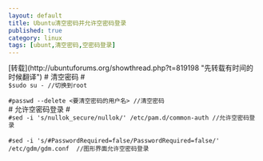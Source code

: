 ```yaml
---
layout: default
title: Ubuntu清空密码并允许空密码登录 
published: true
category: linux
tags: [ubunt,清空密码,空密码登录]
---
```

<div id="detail" class="detail" style="line-height: 1.3;">

<quote>
[转载](http://ubuntuforums.org/showthread.php?t=819198 "先转载有时间的时候翻译")
</quote>
# 清空密码 #
<code>
$sudo su - //切换到root
</code>
<code>
#passwd --delete <要清空密码的用户名> //清空密码
</code>
# 允许空密码登录 #
<code>
#sed -i 's/nullok_secure/nullok/' /etc/pam.d/common-auth //允许空密码登录
</code>
<code>
#sed -i 's/#PasswordRequired=false/PasswordRequired=false/' /etc/gdm/gdm.conf  //图形界面允许空密码登录 
</code>
</div>
